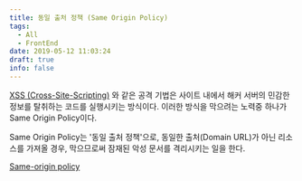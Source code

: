 ```yaml
---
title: 동일 출처 정책 (Same Origin Policy)
tags:
  - All
  - FrontEnd
date: 2019-05-12 11:03:24
draft: true
info: false
---
```


[XSS (Cross-Site-Scripting)](https://www.notion.so/efde14ea-9d64-4720-bd13-2c1171a7c7d9) 와 같은 공격 기법은 사이트 내에서 해커 서버의 민감한 정보를 탈취하는 코드를 실행시키는 방식이다. 이러한 방식을 막으려는 노력중 하나가 Same Origin Policy이다.

Same Origin Policy는 '동일 출처 정책'으로, 동일한 출처(Domain URL)가 아닌 리소스를 가져올 경우, 막으므로써 잠재된 악성 문서를 격리시키는 일을 한다.

[Same-origin policy](https://developer.mozilla.org/ko/docs/Web/Security/Same-origin_policy)
